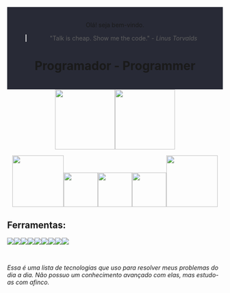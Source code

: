 
<div align="center" style="background-color: #282A36; padding: 2vw">

  Olá! seja bem-vindo.
  > "Talk is cheap. Show me the code." - *Linus Torvalds*

  <h1><b>Programador - Programmer</b></h1>
</div>



<div align="center">
  <img height="140em" src="https://github-readme-stats.vercel.app/api?username=certainlyWrong&theme=dracula"><img height="140em" src="https://github-readme-stats.vercel.app/api/top-langs/?username=certainlyWrong&hide=html&layout=compact&theme=dracula">

  <img src="https://forums-images.oneplus.net/data/webimg/2021/01-29/6014374e3a762.gif" width="120"><img src="https://media.giphy.com/media/H6PNB75ZvYUDZmREn3/giphy.gif" width="80"><img src="https://media.giphy.com/media/H6PNB75ZvYUDZmREn3/giphy.gif" width="80"><img src="https://media.giphy.com/media/H6PNB75ZvYUDZmREn3/giphy.gif" width="80"><img src="https://forums-images.oneplus.net/data/webimg/2021/01-29/6014374e3a762.gif" width="120">
</div>

## **Ferramentas:**

<img src="https://img.shields.io/badge/Flutter-02569B?style=for-the-badge&logo=flutter&logoColor=white"/><img src="https://img.shields.io/badge/HTML-239120?style=for-the-badge&logo=html5&logoColor=white"/><img src="https://img.shields.io/badge/CSS-FC610F?&style=for-the-badge&logo=css3&logoColor=white"/><img src="https://img.shields.io/badge/JavaScript-024959?style=for-the-badge&logo=javascript&logoColor=white"/><img src="https://img.shields.io/badge/TypeScript-007ACC?style=for-the-badge&logo=typescript&logoColor=white"/><img src="https://img.shields.io/badge/Firebase-F29D0C?style=for-the-badge&logo=firebase&logoColor=white"/><img src="https://img.shields.io/badge/Python-14354C?style=for-the-badge&logo=python&logoColor=white"/><img src="https://img.shields.io/badge/C-00599C?style=for-the-badge&logo=c&logoColor=white"/><img src="https://img.shields.io/badge/Git-F24B4B?style=for-the-badge&logo=git&logoColor=white"/>

<br>

*Essa é uma lista de tecnologias que uso para resolver meus problemas do dia a dia. Não possuo um conhecimento avançado com elas, mas estudo-as com afinco.*
